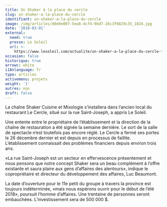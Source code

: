 ```yaml
---
title: Un Shaker à la place du cercle
slug: un-shaker-a-la-place-du-cercle
identifiant: un-shaker-a-la-place-du-cercle
image: /img/articles/d0e0e007-5ea8-4cf4-9bd7-26c3f6829c35_1024.jpg
date: '2018-03-01'
external:
  need: true
  presse: Le Soleil
  url: >-
    https://www.lesoleil.com/actualite/un-shaker-a-la-place-du-cercle-f83fcc04f6c2acf5edcc8a607a9bd072
occasion: false
historique: true
arrowc: white
i18nlanguage: fr
type: articles
activemenu: projets
weight: '1'
autres: non
draft: false
---
```

La chaîne Shaker Cuisine et Mixologie s’installera dans l’ancien local du restaurant Le Cercle, situé sur la rue Saint-Joseph, a appris Le Soleil.

Une entente entre le propriétaire de l’établissement et la direction de la chaîne de restauration a été signée la semaine dernière. Le sort de la salle de spectacle n’est toutefois pas encore réglé. Le Cercle a fermé ses portes le 26 décembre dernier et est depuis en processus de faillite. L’établissement connaissait des problèmes financiers depuis environ trois ans.

«La rue Saint-Joseph est un secteur en effervescence présentement et nous pensons que notre concept Shaker sera un beau complément à l’offre existante et saura plaire aux gens d’affaires des alentours», indique le copropriétaire et directeur du développement des affaires, Luc Beaumont.

La date d’ouverture pour le 11e petit du groupe à travers la province est toujours indéterminée, «mais nous espérons ouvrir pour le début de l’été 2018», poursuit l’homme d’affaires. Une trentaine de personnes seront embauchées. L’investissement sera de 500 000 $.
